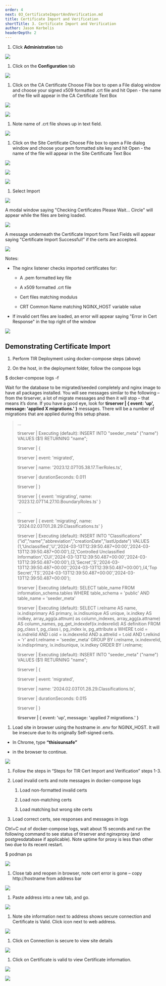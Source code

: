 ```yaml
---
order: 4
next: 03_CertificateImportAndVerification.md
title: Certificate Import and Verification
shortTitle: 3. Certificate Import and Verification
author: Jason Kerbelis
headerDepth: 2
---
```


1.  Click **Administration** tab

![](../../assets/deployment-guide/image8.png "")

1.  Click on the **Configuration** tab

![](../../assets/deployment-guide/image9.png "")

1.  Click on the CA Certificate Choose File box to open a File dialog
    window and choose your signed x509 formatted .crt file and hit
    Open - the name of the file will appear in the CA Certificate Text
    Box

![](../../assets/deployment-guide/image10.png "")

![](../../assets/deployment-guide/image11.png "")

1.  Note name of .crt file shows up in text field.

![](../../assets/deployment-guide/image12.png "")

1.  Click on the Site Certificate Choose File box to open a File dialog
    window and choose your pem formatted site key and hit Open - the
    name of the file will appear in the Site Certificate Text Box


![](../../assets/deployment-guide/image13.png "")

![](../../assets/deployment-guide/image14.png "")

![](../../assets/deployment-guide/image15.png "")

1.  Select Import


![](../../assets/deployment-guide/image15.png "")

A modal window saying "Checking Certificates Please Wait... Circle" will
appear while the files are being loaded.

![](../../assets/deployment-guide/image16.png "")

A message underneath the Certificate Import form Text Fields will appear
saying "Certificate Import Successful!" if the certs are accepted.

![](../../assets/deployment-guide/image17.png "")

Notes:

-   The nginx listener checks imported certificates for:

    -   A .pem formatted key file

    -   A x509 formatted .crt file

    -   Cert files matching modulus

    -   CRT Common Name matching NGINX\_HOST variable value

-   If invalid cert files are loaded, an error will appear saying "Error
    in Cert Response" in the top right of the window

![](../../assets/deployment-guide/image18.png "")

## Demonstrating Certificate Import

1.  Perform TIR Deployment using docker-compose steps (above)

2.  On the host, in the deployment folder, follow the compose logs

$ docker-compose logs -f

Wait for the database to be migrated/seeded completely and nginx image
to have all packages installed. You will see messages similar to the
following – from the tirserver, a lot of migrate messages and then it
will stop – that means it’s done. If you have a good eye, look for
**<span class="mark">tirserver | { event: 'up', message: 'applied X
migrations.' }</span>** messages. There will be a number of migrations
that are applied during this setup phase.

> …
>
> tirserver | Executing (default): INSERT INTO "seeder\_meta" ("name")
> VALUES ($1) RETURNING "name";
>
> tirserver | {
>
> tirserver | event: 'migrated',
>
> tirserver | name: '2023.12.07T05.38.17.TierRoles.ts',
>
> tirserver | durationSeconds: 0.011
>
> tirserver | }
>
> tirserver | { event: 'migrating', name:
> '2023.12.07T14.27.10.BoundaryRoles.ts' }
>
> …
>
> tirserver | { event: 'migrating', name:
> '2024.02.03T01.28.29.Classifications.ts' }
>
> tirserver | Executing (default): INSERT INTO "Classifications"
> ("id","name","abbreviation","creationDate","lastUpdate") VALUES
> (1,'Unclassified','U','2024-03-13T12:39:50.487+00:00','2024-03-13T12:39:50.487+00:00'),(2,'Controlled
> Unclassified
> Information','CUI','2024-03-13T12:39:50.487+00:00','2024-03-13T12:39:50.487+00:00'),(3,'Secret','S','2024-03-13T12:39:50.487+00:00','2024-03-13T12:39:50.487+00:00'),(4,'Top
> Secret','TS','2024-03-13T12:39:50.487+00:00','2024-03-13T12:39:50.487+00:00');
>
> tirserver | Executing (default): SELECT table\_name FROM
> information\_schema.tables WHERE table\_schema = 'public' AND
> table\_name = 'seeder\_meta'
>
> tirserver | Executing (default): SELECT i.relname AS name,
> ix.indisprimary AS primary, ix.indisunique AS unique, ix.indkey AS
> indkey, array\_agg(a.attnum) as column\_indexes, array\_agg(a.attname)
> AS column\_names, pg\_get\_indexdef(ix.indexrelid) AS definition FROM
> pg\_class t, pg\_class i, pg\_index ix, pg\_attribute a WHERE t.oid =
> ix.indrelid AND i.oid = ix.indexrelid AND a.attrelid = t.oid AND
> t.relkind = 'r' and t.relname = 'seeder\_meta' GROUP BY i.relname,
> ix.indexrelid, ix.indisprimary, ix.indisunique, ix.indkey ORDER BY
> i.relname;
>
> tirserver | Executing (default): INSERT INTO "seeder\_meta" ("name")
> VALUES ($1) RETURNING "name";
>
> tirserver | {
>
> tirserver | event: 'migrated',
>
> tirserver | name: '2024.02.03T01.28.29.Classifications.ts',
>
> tirserver | durationSeconds: 0.015
>
> tirserver | }
>
> **<span class="mark">tirserver | { event: 'up', message: 'applied 7
> migrations.' }</span>**

1.  Load site in browser using the hostname in .env for NGINX\_HOST. It
    will be insecure due to its originally Self-signed certs.

-   In Chrome, type **“thisisunsafe”**

-   in the browser to continue.

![](../../assets/deployment-guide/image19.png "")

1.  Follow the steps in “Steps for TIR Cert Import and Verification”
    steps 1-3.

2.  Load invalid certs and note messages in docker-compose logs

    1.  Load non-formatted invalid certs

    2.  Load non-matching certs

    3.  Load matching but wrong site certs

3.  Load correct certs, see responses and messages in logs

Ctrl+C out of docker-compose logs, wait about 15 seconds and run the
following command to see status of tirserver and nginxproxy (and
postgresdatabase if applicable). Note uptime for proxy is less than
other two due to its recent restart.

$ podman ps

![](../../assets/deployment-guide/image20.png "")

1.  Close tab and reopen in browser, note cert error is gone – copy
    http://hostname from address bar

![](../../assets/deployment-guide/image21.png "")

1.  Paste address into a new tab, and go.

![](../../assets/deployment-guide/image22.png "")

1.  Note site information next to address shows secure connection and
    Certificate is Valid. Click icon next to web address.

![](../../assets/deployment-guide/image23.png "")

1.  Click on Connection is secure to view site details

![](../../assets/deployment-guide/image24.png "")

1.  Click on Certificate is valid to view Certificate information.

![](../../assets/deployment-guide/image25.png "")

![](../../assets/deployment-guide/image26.png "")